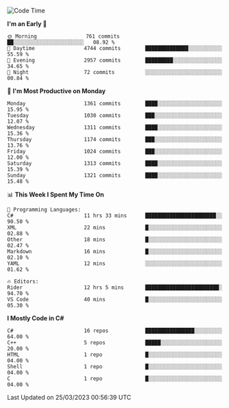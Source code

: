 <!--START_SECTION:waka-->
![Code Time](http://img.shields.io/badge/Code%20Time-1%2C003%20hrs%2056%20mins-blue)

**I'm an Early 🐤** 

```text
🌞 Morning                761 commits         ██░░░░░░░░░░░░░░░░░░░░░░░   08.92 % 
🌆 Daytime                4744 commits        ██████████████░░░░░░░░░░░   55.59 % 
🌃 Evening                2957 commits        █████████░░░░░░░░░░░░░░░░   34.65 % 
🌙 Night                  72 commits          ░░░░░░░░░░░░░░░░░░░░░░░░░   00.84 % 
```
📅 **I'm Most Productive on Monday** 

```text
Monday                   1361 commits        ████░░░░░░░░░░░░░░░░░░░░░   15.95 % 
Tuesday                  1030 commits        ███░░░░░░░░░░░░░░░░░░░░░░   12.07 % 
Wednesday                1311 commits        ████░░░░░░░░░░░░░░░░░░░░░   15.36 % 
Thursday                 1174 commits        ███░░░░░░░░░░░░░░░░░░░░░░   13.76 % 
Friday                   1024 commits        ███░░░░░░░░░░░░░░░░░░░░░░   12.00 % 
Saturday                 1313 commits        ████░░░░░░░░░░░░░░░░░░░░░   15.39 % 
Sunday                   1321 commits        ████░░░░░░░░░░░░░░░░░░░░░   15.48 % 
```


📊 **This Week I Spent My Time On** 

```text
💬 Programming Languages: 
C#                       11 hrs 33 mins      ███████████████████████░░   90.50 % 
XML                      22 mins             █░░░░░░░░░░░░░░░░░░░░░░░░   02.88 % 
Other                    18 mins             █░░░░░░░░░░░░░░░░░░░░░░░░   02.47 % 
Markdown                 16 mins             █░░░░░░░░░░░░░░░░░░░░░░░░   02.10 % 
YAML                     12 mins             ░░░░░░░░░░░░░░░░░░░░░░░░░   01.62 % 

🔥 Editors: 
Rider                    12 hrs 5 mins       ████████████████████████░   94.70 % 
VS Code                  40 mins             █░░░░░░░░░░░░░░░░░░░░░░░░   05.30 % 
```

**I Mostly Code in C#** 

```text
C#                       16 repos            ████████████████░░░░░░░░░   64.00 % 
C++                      5 repos             █████░░░░░░░░░░░░░░░░░░░░   20.00 % 
HTML                     1 repo              █░░░░░░░░░░░░░░░░░░░░░░░░   04.00 % 
Shell                    1 repo              █░░░░░░░░░░░░░░░░░░░░░░░░   04.00 % 
C                        1 repo              █░░░░░░░░░░░░░░░░░░░░░░░░   04.00 % 
```




 Last Updated on 25/03/2023 00:56:39 UTC
<!--END_SECTION:waka-->
